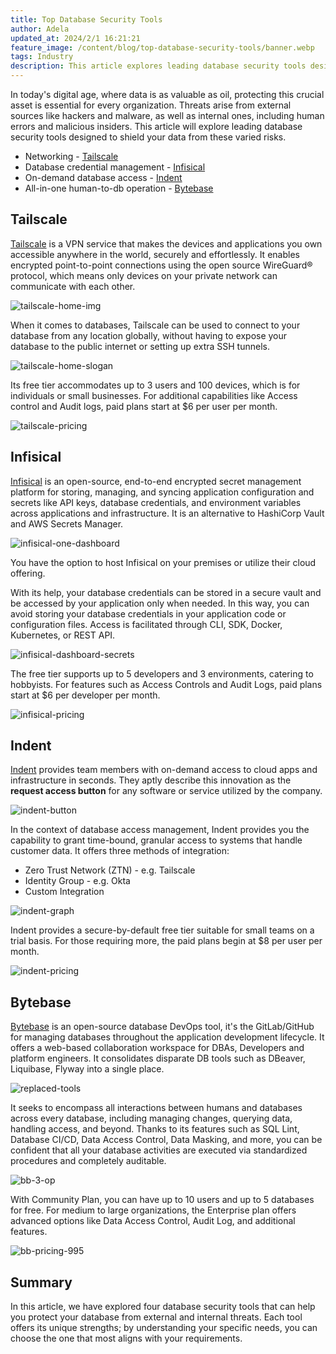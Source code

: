 ```yaml
---
title: Top Database Security Tools
author: Adela
updated_at: 2024/2/1 16:21:21
feature_image: /content/blog/top-database-security-tools/banner.webp
tags: Industry
description: This article explores leading database security tools designed to shield your data from varied risks.
---
```


In today's digital age, where data is as valuable as oil, protecting this crucial asset is essential for every organization. Threats arise from external sources like hackers and malware, as well as internal ones, including human errors and malicious insiders. This article will explore leading database security tools designed to shield your data from these varied risks.

- Networking - [Tailscale](#tailscale)
- Database credential management - [Infisical](#infisical)
- On-demand database access - [Indent](#indent)
- All-in-one human-to-db operation - [Bytebase](#bytebase)

## Tailscale

[Tailscale](https://tailscale.com/) is a VPN service that makes the devices and applications you own accessible anywhere in the world, securely and effortlessly. It enables encrypted point-to-point connections using the open source WireGuard® protocol, which means only devices on your private network can communicate with each other.

![tailscale-home-img](/content/blog/top-database-security-tools/tailscale-home-img.webp)

When it comes to databases, Tailscale can be used to connect to your database from any location globally, without having to expose your database to the public internet or setting up extra SSH tunnels.

![tailscale-home-slogan](/content/blog/top-database-security-tools/tailscale-home-slogan.webp)

Its free tier accommodates up to 3 users and 100 devices, which is for individuals or small businesses. For additional capabilities like Access control and Audit logs, paid plans start at $6 per user per month.

![tailscale-pricing](/content/blog/top-database-security-tools/tailscale-pricing.webp)

## Infisical

[Infisical](https://infisical.com/) is an open-source, end-to-end encrypted secret management platform for storing, managing, and syncing application configuration and secrets like API keys, database credentials, and environment variables across applications and infrastructure. It is an alternative to HashiCorp Vault and AWS Secrets Manager.

![infisical-one-dashboard](/content/blog/top-database-security-tools/infisical-one-dashboard.webp)

You have the option to host Infisical on your premises or utilize their cloud offering.

With its help, your database credentials can be stored in a secure vault and be accessed by your application only when needed. In this way, you can avoid storing your database credentials in your application code or configuration files. Access is facilitated through CLI, SDK, Docker, Kubernetes, or REST API.

![infisical-dashboard-secrets](/content/blog/top-database-security-tools/infisical-dashboard-secrets.webp)

The free tier supports up to 5 developers and 3 environments, catering to hobbyists. For features such as Access Controls and Audit Logs, paid plans start at $6 per developer per month.

![infisical-pricing](/content/blog/top-database-security-tools/infisical-pricing.webp)

## Indent

[Indent](https://indent.com/) provides team members with on-demand access to cloud apps and infrastructure in seconds. They aptly describe this innovation as the **request access button** for any software or service utilized by the company.

![indent-button](/content/blog/top-database-security-tools/indent-button.webp)

In the context of database access management, Indent provides you the capability to grant time-bound, granular access to systems that handle customer data. It offers three methods of integration:

- Zero Trust Network (ZTN) - e.g. Tailscale
- Identity Group - e.g. Okta
- Custom Integration

![indent-graph](/content/blog/top-database-security-tools/indent-graph.webp)

Indent provides a secure-by-default free tier suitable for small teams on a trial basis. For those requiring more, the paid plans begin at $8 per user per month.

![indent-pricing](/content/blog/top-database-security-tools/indent-pricing.webp)

## Bytebase

[Bytebase](/) is an open-source database DevOps tool, it's the GitLab/GitHub for managing databases throughout the application development lifecycle. It offers a web-based collaboration workspace for DBAs, Developers and platform engineers. It consolidates disparate DB tools
such as DBeaver, Liquibase, Flyway into a single place.

![replaced-tools](/images/replaced-tools.webp)

It seeks to encompass all interactions between humans and databases across every database, including managing changes, querying data, handling access, and beyond. Thanks to its features such as SQL Lint, Database CI/CD, Data Access Control, Data Masking, and more, you can be confident that all your database activities are executed via standardized procedures and completely auditable.

![bb-3-op](/content/blog/top-database-security-tools/bb-3-op.webp)

With Community Plan, you can have up to 10 users and up to 5 databases for free. For medium to large organizations, the Enterprise plan offers advanced options like Data Access Control, Audit Log, and additional features.

![bb-pricing-995](/content/blog/top-database-security-tools/bb-pricing-995.webp)

## Summary

In this article, we have explored four database security tools that can help you protect your database from external and internal threats. Each tool offers its unique strengths; by understanding your specific needs, you can choose the one that most aligns with your requirements.
